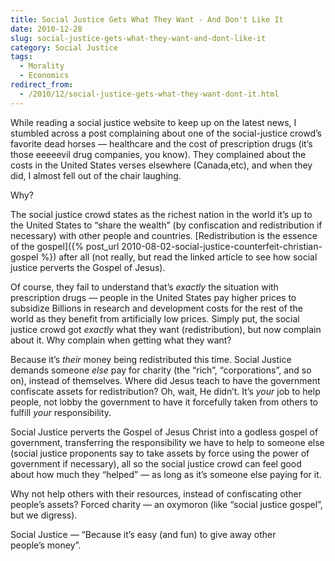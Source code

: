 ```yaml
---
title: Social Justice Gets What They Want - And Don't Like It
date: 2010-12-28
slug: social-justice-gets-what-they-want-and-dont-like-it
category: Social Justice
tags:
  - Morality
  - Economics
redirect_from:
  - /2010/12/social-justice-gets-what-they-want-dont-it.html
---
```




While reading a social justice website to keep up on the latest news, I
stumbled across a post complaining about one of the social-justice
crowd’s favorite dead horses — healthcare and the cost of prescription
drugs (it’s those eeeeevil drug companies, you know). They complained
about the costs in the United States verses elsewhere (Canada,etc), and
when they did, I almost fell out of the chair laughing.

Why?

The social justice crowd states as the richest nation in the world it’s
up to the United States to “share the wealth” (by confiscation and
redistribution if necessary) with other people and countries.
[Redistribution is the essence of the gospel]({% post_url 2010-08-02-social-justice-counterfeit-christian-gospel %})
after all (not really, but read the linked article to see how social
justice perverts the Gospel of Jesus).

Of course, they fail to understand that’s *exactly* the situation with
prescription drugs — people in the United States pay higher prices to
subsidize Billions in research and development costs for the rest of the
world as they benefit from artificially low prices. Simply put, the
social justice crowd got *exactly* what they want (redistribution), but
now complain about it. Why complain when getting what they want?

Because it’s *their* money being redistributed this time. Social Justice
demands someone *else* pay for charity (the “rich”, “corporations”, and
so on), instead of themselves. Where did Jesus teach to have the
government confiscate assets for redistribution? Oh, wait, He didn’t.
It’s *your* job to help people, not lobby the government to have it
forcefully taken from others to fulfill *your* responsibility.

Social Justice perverts the Gospel of Jesus Christ into a godless gospel
of government, transferring the responsibility we have to help to
someone else (social justice proponents say to take assets by force
using the power of government if necessary), all so the social justice
crowd can feel good about how much they “helped” — as long as it’s
someone else paying for it.

Why not help others with their resources, instead of confiscating other
people’s assets? Forced charity — an oxymoron (like “social justice
gospel”, but we digress).

Social Justice — “Because it’s easy (and fun) to give away other people’s money”.
